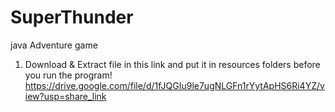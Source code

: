 # SuperThunder
java Adventure game
1. Download & Extract file in this link and put it in resources folders before you run the program!
    https://drive.google.com/file/d/1fJQGIu9le7ugNLGFn1rYytApHS6Ri4YZ/view?usp=share_link
